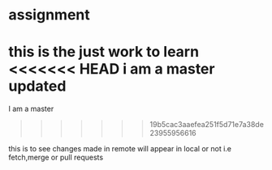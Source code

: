 # assignment
this is the just work to learn
<<<<<<< HEAD
i am a master
updated
=======
I am a master
>>>>>>> 19b5cac3aaefea251f5d71e7a38de23955956616

this is to see changes made in remote will appear in local or not i.e fetch,merge or pull requests

